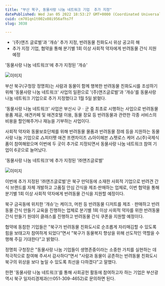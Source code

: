```yaml
---
title: "부산 북구, 동물사랑 나눔 네트워크 기업  추가 지정"
datePublished: Wed Jan 05 2022 18:53:27 GMT+0000 (Coordinated Universal Time)
cuid: cm701qn1t002x08i956afhs7f
slug: 3038

---
```



- '(주)앤즈 글로벌'과 '개슈' 추가 지정, 반려동물 친화도시 위상 공고히 해
- 추가 지정 기업, 협약을 통해 분기별 1회 이상 사회적 약자에게 반려동물 간식 지원 예정

'동물사랑 나눔 네트워크'에 추가 지정된 '개슈'

![이미지](https://blog.kakaocdn.net/dn/4BfXy/btrpTgxxSPM/hRAx1cTS4QkQYd83mkYdd1/img.png)

부산 북구(구청장 정명희)는 사람과 동물이 함께 행복한 반려동물 친화도시를 조성하기 위해 '동물사랑 나눔 네트워크' 사업의 일환으로 '(주)앤즈글로벌'과 '개슈'를 동물사랑 나눔 네트워크 기업으로 추가 지정했다고 1월 5일 밝혔다.

'동물사랑 나눔 네트워크' 사업은 부산시 구ㆍ군 중 최초로 시행하는 사업으로 반려동물 용품 제공, 애견카페 및 애견호텔 이용, 동물 장묘 등 반려동물과 관련한 각종 서비스의 비용을 할인해주거나 재능을 기부하는 사업이다.

사회적 약자와 동물보호단체를 위해 반려동물 물품과 반려동물 장례 등을 지원하는 동물사랑 나눔 기업으로 △피터펫 애견 프랜차이즈 △아이헤븐 △펫로스 케어 △(주)국제식품이 참여해왔으며 이번에 두 곳이 추가로 지정되면서 동물사랑 나눔 네트워크 참여 기업이 6곳으로 늘어났다.

'동물사랑 나눔 네트워크'에 추가 지정된 '㈜앤즈글로벌'

![이미지](https://blog.kakaocdn.net/dn/mV0xg/btrpVwNbA6K/4mArfwVWls2pin6kcImrB0/img.png)

이번에 추가 지정된 '㈜앤즈글로벌'은 북구 만덕동에 소재한 사회적 기업으로 반려견 간식 브랜드를 자체 개발하고 고품질 안심 간식을 제조·판매하는 업체로, 이번 협약을 통해 분기별 1회 이상 사회적 약자에게 반려동물 간식을 지원할 예정이다.

북구 금곡동에 위치한 '개슈'는 케이크, 머핀 등 반려동물 디저트를 제조ㆍ판매하고 반려동물 간식 만들기 교육을 진행하는 업체로 분기별 1회 이상 사회적 약자를 위한 반려동물 간식 만들기 원데이 클래스를 진행하고 반려동물 간식 쿠폰을 지원할 예정이다.

협약에 동참한 기업들은 "북구가 반려동물 친화도시로 순조롭게 자리매김할 수 있도록 힘을 보태고자 참여하게 되었다"면서 "북구가 동물복지 향상을 위해 선도적인 역할을 수행해 주길 기대한다"고 밝혔다.

정명희 구청장은 "동물사랑 나눔 기업들이 생명존중이라는 소중한 가치를 실현하는 데 적극적으로 참여해 주셔서 감사하다"면서 "사람과 동물이 공존하는 반려동물 친화도시 북구의 위상을 보다 높일 수 있도록 최선을 다하겠다"고 말했다.

한편 '동물사랑 나눔 네트워크'를 통해 사회공헌 활동에 참여하고자 하는 기업은 부산광역시 북구 일자리경제과(☏051-309-4652)로 문의하면 된다.